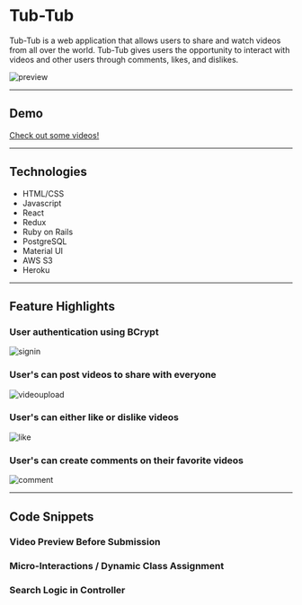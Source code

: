 # Tub-Tub

Tub-Tub is a web application that allows users to share and watch videos from all over the world. Tub-Tub gives users the opportunity to interact with videos and other users through comments, likes, and dislikes. 

![preview](https://user-images.githubusercontent.com/43099538/72199201-b24edd00-33ed-11ea-8b0f-16f51a9ca3eb.gif)

---

## Demo

[Check out some videos!](https://tub-tub.herokuapp.com/#/)

---

## Technologies
  + HTML/CSS
  + Javascript
  + React
  + Redux
  + Ruby on Rails
  + PostgreSQL
  + Material UI
  + AWS S3
  + Heroku
  
 ---
 
 ## Feature Highlights
 
### User authentication using BCrypt

![signin](https://user-images.githubusercontent.com/43099538/72199169-17ee9980-33ed-11ea-84f5-f69473a79cf6.gif)

### User's can post videos to share with everyone

![videoupload](https://user-images.githubusercontent.com/43099538/72199170-191fc680-33ed-11ea-982b-b38119b9829f.gif)

### User's can either like or dislike videos

![like](https://user-images.githubusercontent.com/43099538/72199175-1e7d1100-33ed-11ea-8ddf-86012ab0ab5d.gif)

### User's can create comments on their favorite videos

![comment](https://user-images.githubusercontent.com/43099538/72199176-21780180-33ed-11ea-8a0d-8ef4c8e5f308.gif)

---

## Code Snippets

### Video Preview Before Submission

### Micro-Interactions / Dynamic Class Assignment

### Search Logic in Controller



 
